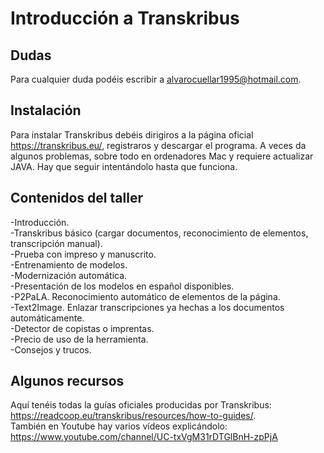 # **Introducción a Transkribus**

<!-- SLIDES -->

## Dudas

Para cualquier duda podéis escribir a alvarocuellar1995@hotmail.com.

## Instalación

Para instalar Transkribus debéis dirigiros a la página oficial https://transkribus.eu/, registraros y descargar el programa. A veces da algunos problemas, sobre todo en ordenadores Mac y requiere actualizar JAVA. Hay que seguir intentándolo hasta que funciona.

## Contenidos del taller

-Introducción.  
-Transkribus básico (cargar documentos, reconocimiento de elementos, transcripción manual).  
-Prueba con impreso y manuscrito.  
-Entrenamiento de modelos.  
-Modernización automática.  
-Presentación de los modelos en español disponibles.  
-P2PaLA. Reconocimiento automático de elementos de la página.  
-Text2Image. Enlazar transcripciones ya hechas a los documentos automáticamente.  
-Detector de copistas o imprentas.  
-Precio de uso de la herramienta.  
-Consejos y trucos.  

## Algunos recursos

Aquí tenéis todas la guías oficiales producidas por Transkribus: https://readcoop.eu/transkribus/resources/how-to-guides/.  
También en Youtube hay varios vídeos explicándolo: https://www.youtube.com/channel/UC-txVgM31rDTGlBnH-zpPjA



